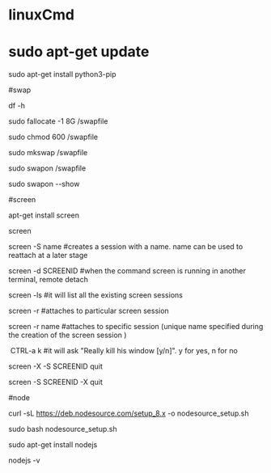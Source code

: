 # linuxCmd

# sudo apt-get update

sudo apt-get install python3-pip

#swap 

df -h

sudo fallocate -1 8G /swapfile

sudo chmod 600 /swapfile

sudo mkswap /swapfile

sudo swapon /swapfile

sudo swapon --show

#screen

apt-get install screen

screen

screen -S name #creates a session with a name. name can be used to reattach at a later stage

screen -d SCREENID #when the command screen is running in another terminal, remote detach

screen -ls #it will list all the existing screen sessions

screen -r <SCREENID> #attaches to particular screen session
  
screen -r name #attaches to specific session (unique name specified during the creation of the screen session )

 CTRL-a k #it will ask "Really kill his window [y/n]". y for yes, n for no
 
screen -X -S SCREENID quit

screen -S SCREENID -X quit

#node

curl -sL https://deb.nodesource.com/setup_8.x -o nodesource_setup.sh

sudo bash nodesource_setup.sh

sudo apt-get install nodejs

nodejs -v

